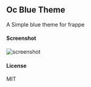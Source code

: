 ## Oc Blue Theme

A Simple blue theme for frappe

#### Screenshot
![screenshot](https://raw.githubusercontent.com/vineyrawat/oc_blue_theme_frappe/master/Screenshot%202022-06-09%20at%206.31.11%20PM.png)

#### License

MIT
